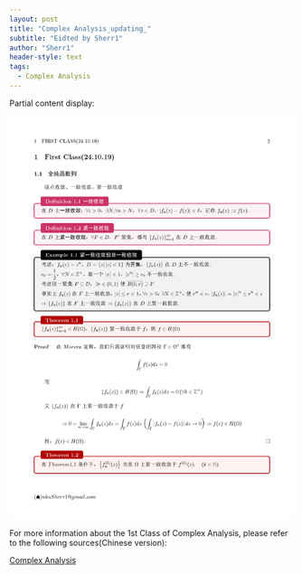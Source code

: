 ```yaml
---
layout: post
title: "Complex Analysis_updating_"
subtitle: "Eidted by Sherr1"
author: "Sherr1"
header-style: text
tags:
  - Complex Analysis
---
```


Partial content display:

![](/img/in-post/post-ca/_页面_02.png)

For more information about the 1st Class of Complex Analysis, please refer to the following sources(Chinese version):

[Complex Analysis](/files/Complex%20Analysis.pdf)

